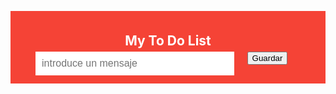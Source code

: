 <!DOCTYPE html>
<html>
<style>
.header {
  background-color: #f54336;
  padding: 30px 40px;
  color: white;
  text-align: center;
}
input {
  margin: 0;
  border: none;
  border-radius: 0;
  width: 75%;
  padding: 10px;
  float: left;
  font-size: 16px;
}
buttom{
  padding: 10px;
  width: 25%;
  background: #d9d9d9;
  color: #555;
  float: left;
  text-align: center;
  font-size: 16px;
  cursor: pointer;
  transition: 0.3s;
  border-radius: 0;
}
buttom:hover {
  background-color: #bbb;
}
ul li:nth-child(odd) {
  background: #f9f9f9;
}
ul li:hover {
  background: #ddd;
}
</style>
<script>


var array = [];


function printList() {
	var string = '';
	
	for(element of array) {
		string += '<li>' + element.date + '  ' + element.message + '</li>';
	}
	
	console.log('LIST RESULT= ', string);
	document.querySelector('ul').innerHTML = string;
}

function saveMessage() {
	var value = document.querySelector('#mi-input').value;
	var date = new Date();
	
	
	var obj = {
		message: value,
		date: date
	};
	
	
	array.push(obj);
	
	
	
	console.log('*****', value);
	console.log('*****', array);
	
	printList();
}
</script>
<body>


<div id="myDIV" class="header">
  <h2 style="margin:5px">My To Do List</h2>
<input id="mi-input" type="text" placeholder="introduce un mensaje">
<button onclick="saveMessage()">
	Guardar
</button>
</div>

<ul>
</ul>

</body>
</html>
